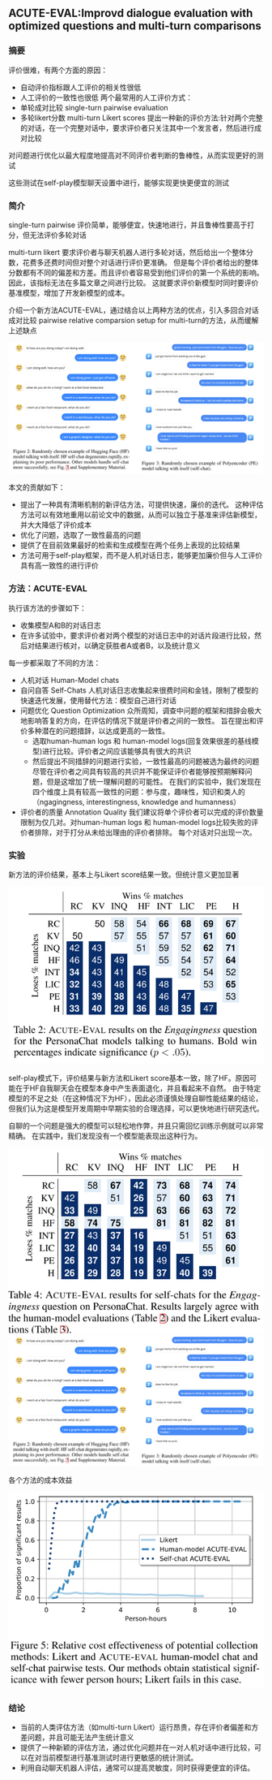 ## ACUTE-EVAL:Improvd dialogue evaluation with optimized questions and multi-turn comparisons
### 摘要
评价很难，有两个方面的原因：
- 自动评价指标跟人工评价的相关性很低
- 人工评价的一致性也很低
两个最常用的人工评价方式：
- 单轮成对比较 single-turn pairwise evaluation
- 多轮likert分数 multi-turn Likert scores
提出一种新的评价方法:针对两个完整的对话，在一个完整对话中，要求评价者只关注其中一个发言者，然后进行成对比较

对问题进行优化以最大程度地提高对不同评价者判断的鲁棒性，从而实现更好的测试

这些测试在self-play模型聊天设置中进行，能够实现更快更便宜的测试

### 简介
single-turn pairwise 评价简单，能够便宜，快速地进行，并且鲁棒性要高于打分，但无法评价多轮对话

multi-turn likert 要求评价者与聊天机器人进行多轮对话，然后给出一个整体分数，花费多还费时间但对整个对话进行评价更准确。
但是每个评价者给出的整体分数都有不同的偏差和方差。而且评价者容易受到他们评价的第一个系统的影响。因此，该指标无法在多篇文章之间进行比较。
这就要求评价新模型时同时要评价基准模型，增加了开发新模型的成本。

介绍一个新方法ACUTE-EVAL，通过结合以上两种方法的优点，引入多回合对话成对比较 pairwise relative comparsion setup for multi-turn的方法，从而缓解上述缺点

![](https://github.com/23LuZ/the-Evaluation-of-ChitChat-System/blob/master/pics/self-play%20examples.PNG?raw=true)

本文的贡献如下：
- 提出了一种具有清晰机制的新评估方法，可提供快速，廉价的迭代。
这种评估方法可以有效地重用以前论文中的数据，从而可以独立于基准来评估新模型，并大大降低了评价成本
- 优化了问题，选取了一致性最高的问题
- 提供了在目前效果最好的检索和生成模型在两个任务上表现的比较结果
- 方法可用于self-play框架，而不是人机对话日志，能够更加廉价但与人工评价具有高一致性的进行评价

### 方法：ACUTE-EVAL
执行该方法的步骤如下：
- 收集模型A和B的对话日志
- 在许多试验中，要求评价者对两个模型的对话日志中的对话片段进行比较，然后对结果进行核对，以确定获胜者A或者B，以及统计意义

每一步都采取了不同的方法：
- 人机对话 Human-Model chats 
- 自问自答 Self-Chats 
人机对话日志收集起来很费时间和金钱，限制了模型的快速迭代发展，使用替代方法：模型自己进行对话
- 问题优化 Question Optimization
众所周知，调查中问题的框架和措辞会极大地影响答复的方向，在评估的情况下就是评价者之间的一致性。
旨在提出和评价多种潜在的问题措辞，以达成更高的一致性。
    - 选取human-human logs 和 human-model logs(回复效果很差的基线模型)进行比较。评价者之间应该能够具有很大的共识
    - 然后提出不同措辞的问题进行实验，一致性最高的问题被选为最终的问题
    尽管在评价者之间具有较高的共识并不能保证评价者能够按预期解释问题，但是这增加了统一理解问题的可能性。
    在我们的实验中，我们发现在四个维度上具有较高一致性的问题：参与度，趣味性，知识和类人的（ngagingness, interestingness, knowledge and humanness）
- 评价者的质量 Annotation Quality
我们建议将单个评价者可以完成的评价数量限制为仅几对。对human-human logs 和 human-model logs比较失败的评价者排除，对于打分从未给出理由的评价者排除。
每个对话对只出现一次。

### 实验
新方法的评价结果，基本上与Likert score结果一致。但统计意义更加显著

![](https://github.com/23LuZ/the-Evaluation-of-ChitChat-System/blob/master/pics/ACUTE-EVAL%20results%20on%20the%20Engagingness%20question%20for%20the%20PersonaChat.PNG?raw=true)

self-play模式下，评价结果与新方法和Likert score基本一致，除了HF。原因可能在于HF自我聊天会在模型本身中产生表面退化，并且看起来不自然。
由于特定模型的不足之处（在这种情况下为HF），因此必须谨慎处理自聊性能结果的结论，但我们认为这是模型开发周期中早期实验的合理选择，可以更快地进行研究迭代。

自聊的一个问题是强大的模型可以轻松地作弊，并且只需回忆训练示例就可以非常精确。 在实践中，我们发现没有一个模型能表现出这种行为。

![](https://github.com/23LuZ/the-Evaluation-of-ChitChat-System/blob/master/pics/ACUTE-EVAL%20results%20for%20self-chats%20for%20the%20Engag-%20ingness%20question%20on%20PersonaChat.PNG?raw=true)
![](https://github.com/23LuZ/the-Evaluation-of-ChitChat-System/blob/master/pics/self-play%20examples.PNG?raw=true)

各个方法的成本效益

![](https://github.com/23LuZ/the-Evaluation-of-ChitChat-System/blob/master/pics/Relative%20cost%20effectiveness%20of%20potential%20collection%20methods.PNG?raw=true)

### 结论
- 当前的人类评估方法（如multi-turn Likert）运行昂贵，存在评价者偏差和方差问题，并且可能无法产生统计意义
- 提供了一种新颖的评估方法，通过优化问题并在一对人机对话中进行比较，可以在对当前模型进行基准测试时进行更敏感的统计测试。
- 利用自动聊天机器人评估，通常可以提高灵敏度，同时获得更便宜的评估。 
